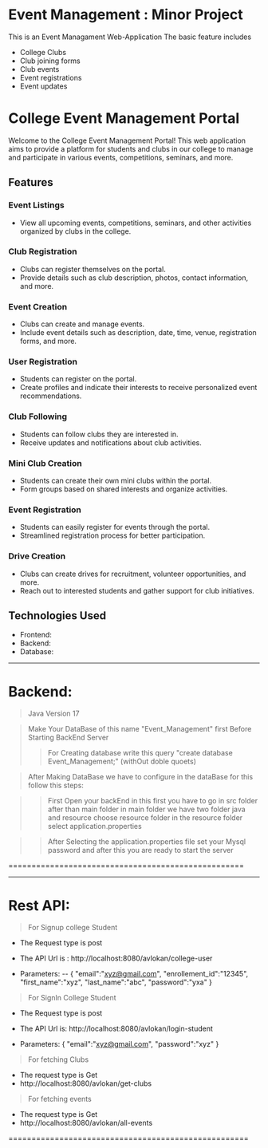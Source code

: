 # Event Management : Minor Project
This is an Event Managament Web-Application
The basic feature includes
  - College Clubs
  - Club joining forms
  - Club events
  - Event registrations
  - Event updates

# College Event Management Portal

Welcome to the College Event Management Portal! This web application aims to provide a platform for students and clubs in our college to manage and participate in various events, competitions, seminars, and more.

## Features

### Event Listings
- View all upcoming events, competitions, seminars, and other activities organized by clubs in the college.

### Club Registration
- Clubs can register themselves on the portal.
- Provide details such as club description, photos, contact information, and more.

### Event Creation
- Clubs can create and manage events.
- Include event details such as description, date, time, venue, registration forms, and more.

### User Registration
- Students can register on the portal.
- Create profiles and indicate their interests to receive personalized event recommendations.

### Club Following
- Students can follow clubs they are interested in.
- Receive updates and notifications about club activities.

### Mini Club Creation
- Students can create their own mini clubs within the portal.
- Form groups based on shared interests and organize activities.

### Event Registration
- Students can easily register for events through the portal.
- Streamlined registration process for better participation.

### Drive Creation
- Clubs can create drives for recruitment, volunteer opportunities, and more.
- Reach out to interested students and gather support for club initiatives.

## Technologies Used
- Frontend: 
- Backend: 
- Database:



****************************************************
# Backend:

  > Java Version 17

  > Make Your DataBase of this name  "Event_Management" first Before Starting BackEnd   Server
  >> For Creating database write this query "create database Event_Management;" (withOut doble quoets)

  > After Making DataBase we have to configure in the dataBase for this follow this steps:

  >> First Open your backEnd in this first you have to go in  src folder after than main folder in main folder we have two folder java and resource choose resource folder in the resource folder select application.properties
  
  >> After Selecting the application.properties file set your Mysql password and after this you are ready to start the server

===================================================

****************************************************
# Rest API:

> For Signup college Student 
  - The Request type is post
  - The API Url is : http://localhost:8080/avlokan/college-user
  
  - Parameters:
  -- {
    "email":"xyz@gmail.com",
    "enrollement_id":"12345",
    "first_name":"xyz",
    "last_name":"abc",
    "password":"yxa"
    }

> For SignIn College Student
  - The Request type is post
  - The API Url is: http://localhost:8080/avlokan/login-student

  - Parameters:
  {
    "email":"xyz@gmail.com",
    "password":"xyz"
  }

> For fetching Clubs
  - The request type is Get
  - http://localhost:8080/avlokan/get-clubs

> For fetching events
  - The request type is Get
  - http://localhost:8080/avlokan/all-events



====================================================


